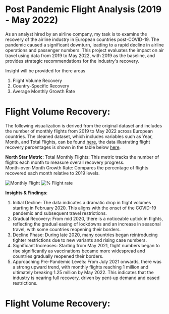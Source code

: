# Post Pandemic Flight Analysis (2019 - May 2022)
As an analyst hired by an airline company, my task is to examine the recovery of the airline industry in European countries post-COVID-19. The pandemic caused a significant downturn, leading to a rapid decline in airline operations and passenger numbers. This project evaluates the impact on air travel using data from 2019 to May 2022, with 2019 as the baseline, and provides strategic recommendations for the industry's recovery.

Insight will be provided for there areas
1. Flight Volume Recovery
2. Country-Specific Recovery
3. Average Monthly Growth Rate

# Flight Volume Recovery:
The following visualization is derived from the original dataset and includes the number of monthly flights from 2019 to May 2022 across European countries. The cleaned dataset, which includes variables such as Year, Month, and Total Flights, can be found [here](https://github.com/user-attachments/files/17356533/monthlyflights.csv), the data illustrating flight recovery percentages is shown in the table below [here](https://github.com/user-attachments/files/17370027/flightrecovery.csv).

**North Star Metric**: 
Total Monthly Flights: This metric tracks the number of flights each month to measure overall recovery progress.                       
Month-over-Month Growth Rate: Compares the percentage of flights recovered each month relative to 2019 levels.

![Monthly Flight](https://github.com/user-attachments/assets/0a7d265d-f62e-4e72-9668-4518ab48b2ea)
![% Flight rate](https://github.com/user-attachments/assets/7db57447-abe8-43b9-9d01-9b68aa4b009e)

**Insights & Findings**:
1. Initial Decline: The data indicates a dramatic drop in flight volumes starting in February 2020. This aligns with the onset of the COVID-19 pandemic and subsequent travel restrictions. 
2. Gradual Recovery: From mid 2020, there is a noticeable uptick in flights, reflecting the gradual easing of lockdowns and an increase in seasonal travel, with some countries reopening their borders.
3. Decline Phase: During late 2020, many countries began reintroducing tighter restrictions due to new variants and rising case numbers.
4. Significant Increases: Starting from May 2021, flight numbers began to rise significantly as vaccinations became more widespread and countries gradually reopened their borders.
5. Approaching Pre-Pandemic Levels: From July 2021 onwards, there was a strong upward trend, with monthly flights reaching 1 million and ultimately breaking 1.25 million by May 2022. This indicates that the industry is nearing full recovery, driven by pent-up demand and eased restrictions.


# Flight Volume Recovery:
